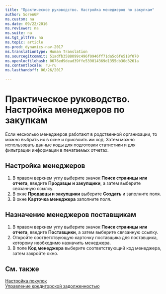 ```yaml
---
title: "Практическое руководство. Настройка менеджеров по закупкам"
author: SorenGP
ms.custom: na
ms.date: 09/22/2016
ms.reviewer: na
ms.suite: na
ms.tgt_pltfrm: na
ms.topic: article
ms-prod: dynamics-nav-2017
ms.translationtype: Human Translation
ms.sourcegitcommit: 51adfb3588099c496f0946ff71da5c6fe518f070
ms.openlocfilehash: 0676ed9dead39ffe539014369d1355db30d3261a
ms.contentlocale: ru-ru
ms.lasthandoff: 06/26/2017

---
```


# <a name="how-to-set-up-purchasers"></a>Практическое руководство. Настройка менеджеров по закупкам
Если несколько менеджеров работают в родственной организации, то можно выбрать их в окне и присвоить им код. Затем можно использовать данные коды для подготовки статистики и для фильтрации информации в печатаемых отчетах.

## <a name="to-set-up-purchasers"></a>Настройка менеджеров
1. В правом верхнем углу выберите значок **Поиск страницы или отчета**, введите **Продавцы и закупщики**, а затем выберите связанную ссылку.
2. В окне **Продавцы и закупщики** выберите **Создать** и заполните поля.
3. В окне **Карточка менеджера** заполните поля.

## <a name="to-assign-purchasers-to-vendors"></a>Назначение менеджеров поставщикам
1. В правом верхнем углу выберите значок **Поиск страницы или отчета**, введите **Поставщики**, а затем выберите связанную ссылку.
2. Откройте соответствующую карточку поставщика для поставщика, которому необходимо назначить менеджера.
3. В поле **Код менеджера** выберите соответствующий код менеджера, затем закройте окно.

## <a name="see-also"></a>См. также
[Настройка покупок](purchasing-setup-purchasing.md)  
[Управление кредиторской задолженностью](payables-manage-payables.md)


